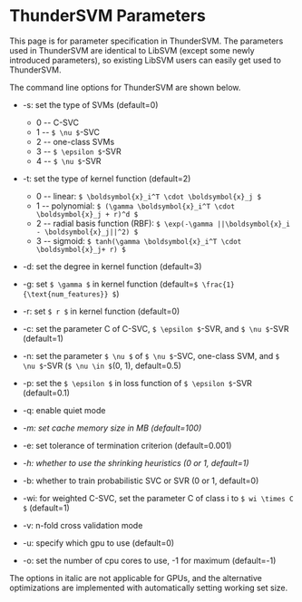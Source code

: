 ThunderSVM Parameters
=====================
This page is for parameter specification in ThunderSVM. The parameters used in ThunderSVM are identical to LibSVM (except some newly introduced parameters), so existing LibSVM users can easily get used to ThunderSVM.

The command line options for ThunderSVM are shown below.
* -s: set the type of SVMs (default=0)
   * 0 -- C-SVC
   * 1 -- ``$ \nu $``-SVC
   * 2 -- one-class SVMs
   * 3 -- ``$ \epsilon $``-SVR
   * 4 -- ``$ \nu $``-SVR

* -t: set the type of kernel function (default=2)
   * 0 -- linear: ``$ \boldsymbol{x}_i^T \cdot \boldsymbol{x}_j $``
   * 1 -- polynomial: ``$ (\gamma \boldsymbol{x}_i^T \cdot \boldsymbol{x}_j + r)^d $``
   * 2 -- radial basis function (RBF): ``$ \exp(-\gamma ||\boldsymbol{x}_i - \boldsymbol{x}_j||^2) $``
   * 3 -- sigmoid: ``$ tanh(\gamma \boldsymbol{x}_i^T \cdot \boldsymbol{x}_j+ r) $``

* -d: set the degree in kernel function (default=3)
* -g: set ``$ \gamma $`` in kernel function (default=``$ \frac{1}{\text{num_features}} $``)
* -r: set ``$ r $`` in kernel function (default=0)
* -c: set the parameter C of C-SVC, ``$ \epsilon $``-SVR, and ``$ \nu $``-SVR (default=1)
* -n: set the parameter ``$ \nu $`` of ``$ \nu $``-SVC, one-class SVM, and ``$ \nu $``-SVR (``$ \nu \in $``(0, 1), default=0.5)
* -p: set the ``$ \epsilon $`` in loss function of ``$ \epsilon $``-SVR (default=0.1)
* -q: enable quiet mode
* _-m: set cache memory size in MB (default=100)_
* -e: set tolerance of termination criterion (default=0.001)
* _-h: whether to use the shrinking heuristics (0 or 1, default=1)_
* -b: whether to train probabilistic SVC or SVR (0 or 1, default=0)
* -wi: for weighted C-SVC, set the parameter C of class i to ``$ wi \times C $`` (default=1)
* -v: n-fold cross validation mode
* -u: specify which gpu to use (default=0)
* -o: set the number of cpu cores to use, -1 for maximum (default=-1)

The options in italic are not applicable for GPUs, and the alternative optimizations are implemented with automatically setting working set size.
